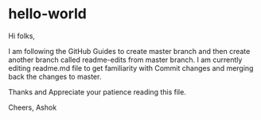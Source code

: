 # hello-world

Hi folks,

I am following the GitHub Guides to create master branch and then create another branch called readme-edits from master branch. I am currently editing readme.md file to get familiarity with Commit changes and merging back the changes to master.

Thanks and Appreciate your patience reading this file.

Cheers,
Ashok
